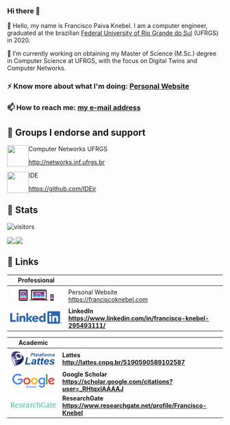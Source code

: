 ### Hi there 👋

💬 Hello, my name is Francisco Paiva Knebel. I am a computer engineer, graduated at the brazilian [Federal University of Rio Grande do Sul](https://ufrgs.br) (UFRGS) in 2020.

🔭 I’m currently working on obtaining my Master of Science (M.Sc.) degree in Computer Science at UFRGS, with the focus on Digital Twins and Computer Networks.

### ⚡ Know more about what I'm doing: [Personal Website](https://franciscoknebel.com)

### 📫 How to reach me: <a href="mailto:francisco.knebel@inf.ufrgs.br">my e-mail address</a>

## 👯 Groups I endorse and support

<img width="50" height="50" align="left" src="https://avatars.githubusercontent.com/u/3741590?s=50&v=4">
Computer Networks UFRGS

http://networks.inf.ufrgs.br

<img width="50" height="50" align="left" src="https://avatars.githubusercontent.com/u/17241356?s=200&v=4">
IDE

https://github.com/IDEjr

## 🧮 Stats

![visitors](https://visitor-badge.glitch.me/badge?page_id=franciscoknebel.visitor-badge)

<a href="https://github.com/anuraghazra/github-readme-stats">
  <img align="center" src="https://github-readme-stats.vercel.app/api?username=franciscoknebel&show_icons=true&theme=dracula&include_all_commits=true&count_private=true&line_height=20" />
</a>
<a href="https://github.com/anuraghazra/convoychat">
  <img align="center" src="https://github-readme-stats.vercel.app/api/top-langs/?username=franciscoknebel&theme=dracula&layout=compact&langs_count=8&count_private=true&hide=SystemVerilog,VHDL")](https://github.com/anuraghazra/github-readme-stats" />
</a>

## 🔗 Links

| Professional | |
| --- | --- |
| [![Website](static/website.png)](https://franciscoknebel.com) | Personal Website <br> https://franciscoknebel.com |
| [![LinkedIn](static/linkedin.png)](https://www.linkedin.com/in/francisco-knebel-295493111/) | **LinkedIn <br> https://www.linkedin.com/in/francisco-knebel-295493111/** |

| Academic | |
| --- | --- |
| [![Lattes](static/lattes.png)](http://lattes.cnpq.br/5190590589102587) | **Lattes <br> http://lattes.cnpq.br/5190590589102587** |
| [![Google Scholar](static/scholar.png)](https://scholar.google.com/citations?user=_RHtqxIAAAAJ) | **Google Scholar <br> https://scholar.google.com/citations?user=_RHtqxIAAAAJ** |
| [![ResearchGate](static/researchgate.png)](https://www.researchgate.net/profile/Francisco-Knebel) | **ResearchGate <br> https://www.researchgate.net/profile/Francisco-Knebel** |
